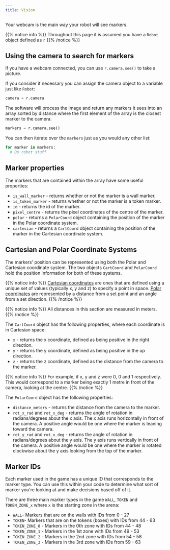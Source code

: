 ```yaml
---
title: Vision
---
```


Your webcam is the main way your robot will see markers.

{{% notice info %}}
Throughout this page it is assumed you have a `Robot` object defined as `r`
{{% /notice %}}

## Using the camera to search for markers
If you have a webcam connected, you can use `r.camera.see()` to take a picture. 

If you consider it necessary you can assign the camera object to a variable just like `Robot`:

```python
camera = r.camera
```
The software will process the image and return any markers it sees into an array sorted by distance where the first element of the array is the closest marker to the camera.

```python
markers = r.camera.see()
```

You can then iterate over the `markers` just as you would any other list:
```python
for marker in markers:
  # Do robot stuff
```

## Marker properties
The markers that are contained within the array have some useful properties:

  - `is_wall_marker` - returns whether or not the marker is a wall marker.
  - `is_token_marker` - returns whether or not the marker is a token marker.
  - `id` - returns the id of the marker.
  - `pixel_centre` - returns the pixel coordinates of the centre of the marker.
  - `polar` - returns a `PolarCoord` object containing the position of the marker in the Polar coordinate system.
  - `cartesian` - returns a `CartCoord` object containing the position of the marker in the Cartesian coordinate system.

## Cartesian and Polar Coordinate Systems
The markers' position can be represented using both the Polar and Cartesian coordinate system. The two objects `CartCoord` and `PolarCoord` hold the position information for both of these systems.

{{% notice info %}}
[Cartesian coordinates](https://en.wikipedia.org/wiki/Cartesian_coordinate_system) are ones that are defined using a unique set of values (typically x, y and z) to specify a point in space. [Polar coordinates](https://en.wikipedia.org/wiki/Polar_coordinate_system) are represented by a distance from a set point and an angle from a set direction.
{{% /notice %}}

{{% notice info %}}
All distances in this section are measured in meters.
{{% /notice %}}

The `CartCoord` object has the following properties, where each coordinate is in Cartesian space:

  - `x` - returns the x coordinate, defined as being positive in the right direction.
  - `y` - returns the y coordinate, defined as being positive in the up direction.
  - `z` - returns the z coordinate, defined as the distance from the camera to the marker.

{{% notice info %}}
For example, if x, y and z were 0, 0 and 1 respectively. This would correspond to a marker being exactly 1 metre in front of the camera, looking at the centre.
{{% /notice %}}
  
The `PolarCoord` object has the following properties:
 - `distance_meters` - returns the distance from the camera to the marker.
 - `rot_x_rad` and `rot_x_deg` - returns the angle of rotation in radians/degrees about the x axis. The x axis runs horizontally in front of the camera. A positive angle would be one where the marker is leaning toward the camera.
 - `rot_y_rad` and `rot_x_deg` - returns the angle of rotation in radians/degrees about the y axis. The y axis runs vertically in front of the camera. A positive angle would be one where the marker is rotated clockwise about the y axis looking from the top of the marker.

## Marker IDs
Each marker used in the game has a unique ID that corresponds to the marker type. You can use this within your code to determine what sort of marker you're looking at and make decisions based off of it.

There are three main marker types in the game `WALL`, `TOKEN` and `TOKEN_ZONE_x` where `x` is the starting zone in the arena:
  - `WALL`- Markers that are on the walls with IDs from 0 - 27
  - `TOKEN`- Markers that are on the tokens (boxes) with IDs from 44 - 63
  - `TOKEN_ZONE_0` - Markers in the 0th zone with IDs from 44 - 48
  - `TOKEN_ZONE_1` - Markers in the 1st zone with IDs from 49 - 53
  - `TOKEN_ZONE_2` - Markers in the 2nd zone with IDs from 54 - 58
  - `TOKEN_ZONE_3` - Markers in the 3rd zone with IDs from 59 - 63
